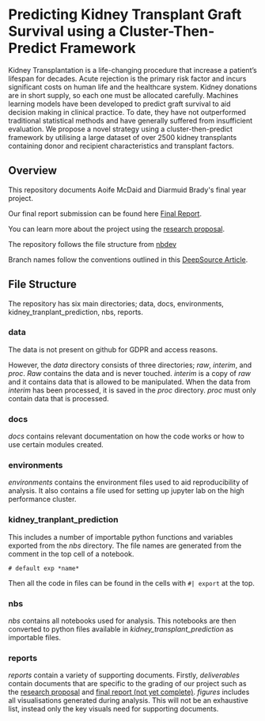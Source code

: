 # Predicting Kidney Transplant Graft Survival using a Cluster-Then-Predict Framework
Kidney Transplantation is a life-changing procedure that increase a patient’s
lifespan for decades. Acute rejection is the primary risk factor and incurs significant
costs on human life and the healthcare system. Kidney donations are in short
supply, so each one must be allocated carefully. Machines learning models have been
developed to predict graft survival to aid decision making in clinical practice. To
date, they have not outperformed traditional statistical methods and have generally
suffered from insufficient evaluation. We propose a novel strategy using a
cluster-then-predict framework by utilising a large dataset of over 2500 kidney
transplants containing donor and recipient characteristics and transplant factors. 

## Overview

This repository documents Aoife McDaid and Diarmuid Brady's final year project.

Our final report submission can be found here [Final Report](reports/deliverables/Final_Report.pdf).

You can learn more about the project using the [research proposal](reports/deliverables/research_proposal.pdf).

The repository follows the file structure from [nbdev](https://nbdev.fast.ai/)

Branch names follow the conventions outlined in this [DeepSource Article](https://deepsource.io/blog/git-branch-naming-conventions/).

## File Structure
The repository has six main directories; data, docs, environments, kidney_tranplant_prediction, nbs, reports.

### data
The data is not present on github for GDPR and access reasons.

However, the _data_ directory consists of three directories; _raw_, _interim_, and _proc_. _Raw_ contains the data and is never touched. _interim_ is a copy of _raw_ and it contains data that is allowed to be manipulated. When the data from _interim_ has been processed, it is saved in the _proc_ directory. _proc_ must only contain data that is processed.

### docs 
_docs_ contains relevant documentation on how the code works or how to use certain modules created.

### environments
_environments_ contains the environment files used to aid reproducibility of analysis. It also contains a file used for setting up jupyter lab on the high performance cluster.

### kidney_tranplant_prediction
This includes a number of importable python functions and variables exported from the _nbs_ directory. The file names are generated from the comment in the top cell of a notebook.
```
# default exp *name*
```
Then all the code in files can be found in the cells with `#| export` at the top.

### nbs
_nbs_ contains all notebooks used for analysis. This notebooks are then converted to python files available in _kidney\_transplant\_prediction_ as importable files.

### reports
_reports_ contain a variety of supporting documents. Firstly, _deliverables_ contain documents that are specific to the grading of our project such as the [research proposal](reports/deliverables/research_proposal.pdf) and [final report (not yet complete)](). _figures_ includes all visualisations generated during analysis. This will not be an exhaustive list, instead only the key visuals need for supporting documents.
